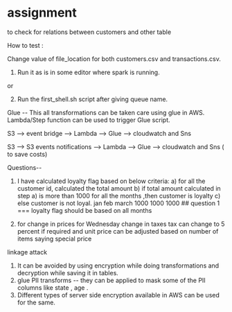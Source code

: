 # assignment
to check for relations between customers and other table

How to test :

Change value of file_location for both customers.csv and transactions.csv.
1) Run it as is in some editor where spark  is running.

or

2) Run the first_shell.sh script after giving queue name.


Glue    -- This all transformations can be taken care using glue in AWS. Lambda/Step function can be used to trigger Glue script.
 
S3 --> event bridge --> Lambda --> Glue --> cloudwatch and Sns

S3 --> S3 events notifications --> Lambda --> Glue --> cloudwatch and Sns ( to save costs)

Questions--

1) I have calculated loyalty flag based on below criteria:
	a) for all the customer id, calculated the total amount
	b) if total amount calculated in step a) is more than 1000 for all the months  ,then  customer is loyalty
	c) else customer is not loyal.
jan feb march 
1000 1000 1000      ## question  1  === loyalty flag   should be based on all months

2) for change in prices for Wednesday
change in taxes 
 tax can change to 5 percent if required and unit price can be adjusted based on number of items saying special price
 

linkage attack 
1) It can be avoided by using encryption while doing transformations and decryption while saving it in tables.
2) glue PII transforms -- they can be applied to mask some of the PII columns like state , age .
3) Different types of server side encryption available in AWS can be used for the same.
